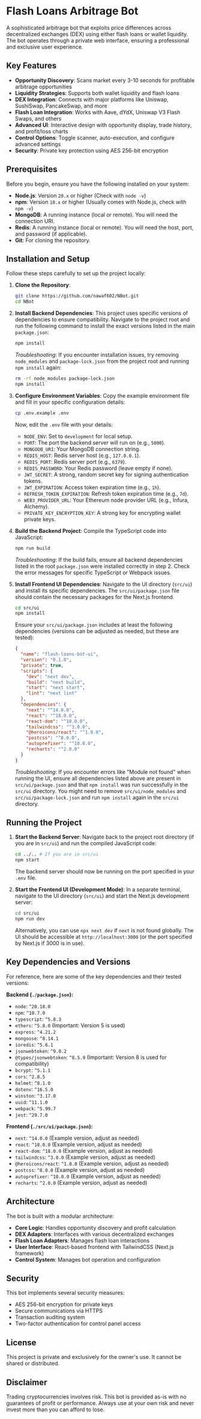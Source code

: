 # Flash Loans Arbitrage Bot

A sophisticated arbitrage bot that exploits price differences across decentralized exchanges (DEX) using either flash loans or wallet liquidity. The bot operates through a private web interface, ensuring a professional and exclusive user experience.

## Key Features

*   **Opportunity Discovery**: Scans market every 3-10 seconds for profitable arbitrage opportunities
*   **Liquidity Strategies**: Supports both wallet liquidity and flash loans
*   **DEX Integration**: Connects with major platforms like Uniswap, SushiSwap, PancakeSwap, and more
*   **Flash Loan Integration**: Works with Aave, dYdX, Uniswap V3 Flash Swaps, and others
*   **Advanced UI**: Interactive design with opportunity display, trade history, and profit/loss charts
*   **Control Options**: Toggle scanner, auto-execution, and configure advanced settings
*   **Security**: Private key protection using AES 256-bit encryption

## Prerequisites

Before you begin, ensure you have the following installed on your system:

*   **Node.js**: Version `20.x` or higher (Check with `node -v`)
*   **npm**: Version `10.x` or higher (Usually comes with Node.js, check with `npm -v`)
*   **MongoDB**: A running instance (local or remote). You will need the connection URI.
*   **Redis**: A running instance (local or remote). You will need the host, port, and password (if applicable).
*   **Git**: For cloning the repository.

## Installation and Setup

Follow these steps carefully to set up the project locally:

1.  **Clone the Repository**:
    ```bash
    git clone https://github.com/nawaf602/NBot.git
    cd NBot
    ```

2.  **Install Backend Dependencies**:
    This project uses specific versions of dependencies to ensure compatibility. Navigate to the project root and run the following command to install the exact versions listed in the main `package.json`:
    ```bash
    npm install
    ```
    *Troubleshooting*: If you encounter installation issues, try removing `node_modules` and `package-lock.json` from the project root and running `npm install` again:
    ```bash
    rm -rf node_modules package-lock.json
    npm install
    ```

3.  **Configure Environment Variables**:
    Copy the example environment file and fill in your specific configuration details:
    ```bash
    cp .env.example .env
    ```
    Now, edit the `.env` file with your details:
    *   `NODE_ENV`: Set to `development` for local setup.
    *   `PORT`: The port the backend server will run on (e.g., `5000`).
    *   `MONGODB_URI`: Your MongoDB connection string.
    *   `REDIS_HOST`: Redis server host (e.g., `127.0.0.1`).
    *   `REDIS_PORT`: Redis server port (e.g., `6379`).
    *   `REDIS_PASSWORD`: Your Redis password (leave empty if none).
    *   `JWT_SECRET`: A strong, random secret key for signing authentication tokens.
    *   `JWT_EXPIRATION`: Access token expiration time (e.g., `1h`).
    *   `REFRESH_TOKEN_EXPIRATION`: Refresh token expiration time (e.g., `7d`).
    *   `WEB3_PROVIDER_URL`: Your Ethereum node provider URL (e.g., Infura, Alchemy).
    *   `PRIVATE_KEY_ENCRYPTION_KEY`: A strong key for encrypting wallet private keys.

4.  **Build the Backend Project**:
    Compile the TypeScript code into JavaScript:
    ```bash
    npm run build
    ```
    *Troubleshooting*: If the build fails, ensure all backend dependencies listed in the root `package.json` were installed correctly in step 2. Check the error messages for specific TypeScript or Webpack issues.

5.  **Install Frontend UI Dependencies**:
    Navigate to the UI directory (`src/ui`) and install its specific dependencies. The `src/ui/package.json` file should contain the necessary packages for the Next.js frontend.
    ```bash
    cd src/ui
    npm install
    ```
    Ensure your `src/ui/package.json` includes at least the following dependencies (versions can be adjusted as needed, but these are tested):
    ```json
    {
      "name": "flash-loans-bot-ui",
      "version": "0.1.0",
      "private": true,
      "scripts": {
        "dev": "next dev",
        "build": "next build",
        "start": "next start",
        "lint": "next lint"
      },
      "dependencies": {
        "next": "^14.0.0",
        "react": "^18.0.0",
        "react-dom": "^18.0.0",
        "tailwindcss": "^3.0.0",
        "@heroicons/react": "^1.0.0",
        "postcss": "^8.0.0",
        "autoprefixer": "^10.0.0",
        "recharts": "^2.0.0" 
      }
    }
    ```
    *Troubleshooting*: If you encounter errors like "Module not found" when running the UI, ensure all dependencies listed above are present in `src/ui/package.json` and that `npm install` was run successfully in the `src/ui` directory. You might need to remove `src/ui/node_modules` and `src/ui/package-lock.json` and run `npm install` again in the `src/ui` directory.

## Running the Project

1.  **Start the Backend Server**:
    Navigate back to the project root directory (if you are in `src/ui`) and run the compiled JavaScript code:
    ```bash
    cd ../.. # If you are in src/ui
    npm start
    ```
    The backend server should now be running on the port specified in your `.env` file.

2.  **Start the Frontend UI (Development Mode)**:
    In a separate terminal, navigate to the UI directory (`src/ui`) and start the Next.js development server:
    ```bash
    cd src/ui
    npm run dev
    ```
    Alternatively, you can use `npx next dev` if `next` is not found globally.
    The UI should be accessible at `http://localhost:3000` (or the port specified by Next.js if 3000 is in use).

## Key Dependencies and Versions

For reference, here are some of the key dependencies and their tested versions:

**Backend (`./package.json`):**
*   `node`: `^20.18.0`
*   `npm`: `^10.7.0`
*   `typescript`: `^5.8.3`
*   `ethers`: `^5.8.0` (Important: Version 5 is used)
*   `express`: `^4.21.2`
*   `mongoose`: `^8.14.1`
*   `ioredis`: `^5.6.1`
*   `jsonwebtoken`: `^9.0.2`
*   `@types/jsonwebtoken`: `^8.5.9` (Important: Version 8 is used for compatibility)
*   `bcrypt`: `^5.1.1`
*   `cors`: `^2.8.5`
*   `helmet`: `^8.1.0`
*   `dotenv`: `^16.5.0`
*   `winston`: `^3.17.0`
*   `uuid`: `^11.1.0`
*   `webpack`: `^5.99.7`
*   `jest`: `^29.7.0`

**Frontend (`./src/ui/package.json`):**
*   `next`: `^14.0.0` (Example version, adjust as needed)
*   `react`: `^18.0.0` (Example version, adjust as needed)
*   `react-dom`: `^18.0.0` (Example version, adjust as needed)
*   `tailwindcss`: `^3.0.0` (Example version, adjust as needed)
*   `@heroicons/react`: `^1.0.0` (Example version, adjust as needed)
*   `postcss`: `^8.0.0` (Example version, adjust as needed)
*   `autoprefixer`: `^10.0.0` (Example version, adjust as needed)
*   `recharts`: `^2.0.0` (Example version, adjust as needed)

## Architecture

The bot is built with a modular architecture:

*   **Core Logic**: Handles opportunity discovery and profit calculation
*   **DEX Adapters**: Interfaces with various decentralized exchanges
*   **Flash Loan Adapters**: Manages flash loan interactions
*   **User Interface**: React-based frontend with TailwindCSS (Next.js framework)
*   **Control System**: Manages bot operation and configuration

## Security

This bot implements several security measures:

*   AES 256-bit encryption for private keys
*   Secure communications via HTTPS
*   Transaction auditing system
*   Two-factor authentication for control panel access

## License

This project is private and exclusively for the owner's use. It cannot be shared or distributed.

## Disclaimer

Trading cryptocurrencies involves risk. This bot is provided as-is with no guarantees of profit or performance. Always use at your own risk and never invest more than you can afford to lose.


